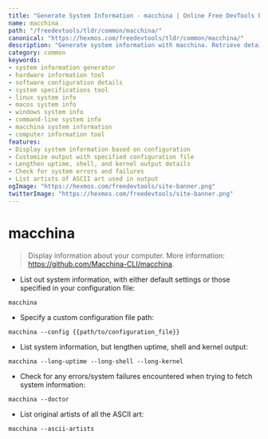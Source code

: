 ```yaml
---
title: "Generate System Information - macchina | Online Free DevTools by Hexmos"
name: macchina
path: "/freedevtools/tldr/common/macchina/"
canonical: "https://hexmos.com/freedevtools/tldr/common/macchina/"
description: "Generate system information with macchina. Retrieve detailed specifications about your computer's hardware and software configurations. Free online tool, no registration required."
category: common
keywords:
- system information generator
- hardware information tool
- software configuration details
- system specifications tool
- linux system info
- macos system info
- windows system info
- command-line system info
- macchina system information
- computer information tool
features:
- Display system information based on configuration
- Customize output with specified configuration file
- Lengthen uptime, shell, and kernel output details
- Check for system errors and failures
- List artists of ASCII art used in output
ogImage: "https://hexmos.com/freedevtools/site-banner.png"
twitterImage: "https://hexmos.com/freedevtools/site-banner.png"
---
```


# macchina

> Display information about your computer.
> More information: <https://github.com/Macchina-CLI/macchina>.

- List out system information, with either default settings or those specified in your configuration file:

`macchina`

- Specify a custom configuration file path:

`macchina --config {{path/to/configuration_file}}`

- List system information, but lengthen uptime, shell and kernel output:

`macchina --long-uptime --long-shell --long-kernel`

- Check for any errors/system failures encountered when trying to fetch system information:

`macchina --doctor`

- List original artists of all the ASCII art:

`macchina --ascii-artists`
